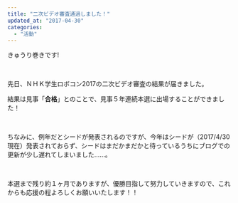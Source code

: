 ```yaml
---
title: "二次ビデオ審査通過しました！"
updated_at: "2017-04-30"
categories: 
  - "活動"
---
```


きゅうり巻きです!

 

先日、ＮＨＫ学生ロボコン2017の二次ビデオ審査の結果が届きました。

結果は見事「**合格**」とのことで、見事５年連続本選に出場することができました！

 

ちなみに、例年だとシードが発表されるのですが、今年はシードが（2017/4/30現在）発表されておらず、シードはまだかまだかと待っているうちにブログでの更新が少し遅れてしまいました……。

 

本選まで残り約１ヶ月でありますが、優勝目指して努力していきますので、これからも応援の程よろしくお願いいたします！！
